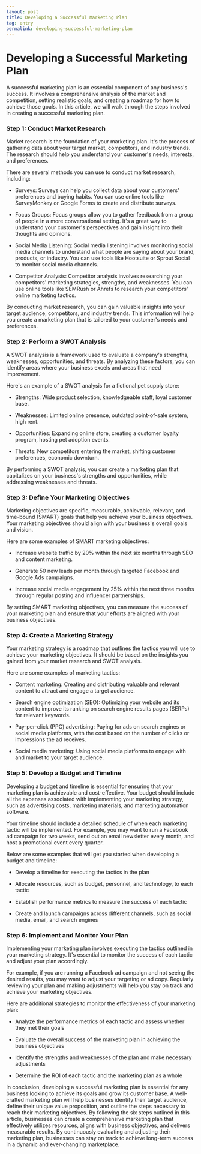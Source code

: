 ```yaml
---
layout: post
title: Developing a Successful Marketing Plan
tag: entry
permalink: developing-successful-marketing-plan
---
```


# Developing a Successful Marketing Plan

A successful marketing plan is an essential component of any business's success. It involves a comprehensive analysis of the market and competition, setting realistic goals, and creating a roadmap for how to achieve those goals. In this article, we will walk through the steps involved in creating a successful marketing plan.

### Step 1: Conduct Market Research

Market research is the foundation of your marketing plan. It's the process of gathering data about your target market, competitors, and industry trends. The research should help you understand your customer's needs, interests, and preferences.

There are several methods you can use to conduct market research, including:

-   Surveys: Surveys can help you collect data about your customers' preferences and buying habits. You can use online tools like SurveyMonkey or Google Forms to create and distribute surveys.

-   Focus Groups: Focus groups allow you to gather feedback from a group of people in a more conversational setting. It's a great way to understand your customer's perspectives and gain insight into their thoughts and opinions.

-   Social Media Listening: Social media listening involves monitoring social media channels to understand what people are saying about your brand, products, or industry. You can use tools like Hootsuite or Sprout Social to monitor social media channels.

-   Competitor Analysis: Competitor analysis involves researching your competitors' marketing strategies, strengths, and weaknesses. You can use online tools like SEMRush or Ahrefs to research your competitors' online marketing tactics.

By conducting market research, you can gain valuable insights into your target audience, competitors, and industry trends. This information will help you create a marketing plan that is tailored to your customer's needs and preferences.

### Step 2: Perform a SWOT Analysis

A SWOT analysis is a framework used to evaluate a company's strengths, weaknesses, opportunities, and threats. By analyzing these factors, you can identify areas where your business excels and areas that need improvement.

Here's an example of a SWOT analysis for a fictional pet supply store:

-   Strengths: Wide product selection, knowledgeable staff, loyal customer base.

-   Weaknesses: Limited online presence, outdated point-of-sale system, high rent.

-   Opportunities: Expanding online store, creating a customer loyalty program, hosting pet adoption events.

-   Threats: New competitors entering the market, shifting customer preferences, economic downturn.

By performing a SWOT analysis, you can create a marketing plan that capitalizes on your business's strengths and opportunities, while addressing weaknesses and threats.

### Step 3: Define Your Marketing Objectives

Marketing objectives are specific, measurable, achievable, relevant, and time-bound (SMART) goals that help you achieve your business objectives. Your marketing objectives should align with your business's overall goals and vision.

Here are some examples of SMART marketing objectives:

-   Increase website traffic by 20% within the next six months through SEO and content marketing.

-   Generate 50 new leads per month through targeted Facebook and Google Ads campaigns.

-   Increase social media engagement by 25% within the next three months through regular posting and influencer partnerships.

By setting SMART marketing objectives, you can measure the success of your marketing plan and ensure that your efforts are aligned with your business objectives.

### Step 4: Create a Marketing Strategy

Your marketing strategy is a roadmap that outlines the tactics you will use to achieve your marketing objectives. It should be based on the insights you gained from your market research and SWOT analysis.

Here are some examples of marketing tactics:

-   Content marketing: Creating and distributing valuable and relevant content to attract and engage a target audience.

-   Search engine optimization (SEO): Optimizing your website and its content to improve its ranking on search engine results pages (SERPs) for relevant keywords.

-   Pay-per-click (PPC) advertising: Paying for ads on search engines or social media platforms, with the cost based on the number of clicks or impressions the ad receives.

-   Social media marketing: Using social media platforms to engage with and market to your target audience.

### Step 5: Develop a Budget and Timeline

Developing a budget and timeline is essential for ensuring that your marketing plan is achievable and cost-effective. Your budget should include all the expenses associated with implementing your marketing strategy, such as advertising costs, marketing materials, and marketing automation software.

Your timeline should include a detailed schedule of when each marketing tactic will be implemented. For example, you may want to run a Facebook ad campaign for two weeks, send out an email newsletter every month, and host a promotional event every quarter.

Below are some examples that will get you started when developing a budget and timeline:

-   Develop a timeline for executing the tactics in the plan

-   Allocate resources, such as budget, personnel, and technology, to each tactic

-   Establish performance metrics to measure the success of each tactic

-   Create and launch campaigns across different channels, such as social media, email, and search engines

### Step 6: Implement and Monitor Your Plan

Implementing your marketing plan involves executing the tactics outlined in your marketing strategy. It's essential to monitor the success of each tactic and adjust your plan accordingly.

For example, if you are running a Facebook ad campaign and not seeing the desired results, you may want to adjust your targeting or ad copy. Regularly reviewing your plan and making adjustments will help you stay on track and achieve your marketing objectives.

Here are additional strategies to monitor the effectiveness of your marketing plan:

-   Analyze the performance metrics of each tactic and assess whether they met their goals

-   Evaluate the overall success of the marketing plan in achieving the business objectives

-   Identify the strengths and weaknesses of the plan and make necessary adjustments

-   Determine the ROI of each tactic and the marketing plan as a whole

In conclusion, developing a successful marketing plan is essential for any business looking to achieve its goals and grow its customer base. A well-crafted marketing plan will help businesses identify their target audience, define their unique value proposition, and outline the steps necessary to reach their marketing objectives. By following the six steps outlined in this article, businesses can create a comprehensive marketing plan that effectively utilizes resources, aligns with business objectives, and delivers measurable results. By continuously evaluating and adjusting their marketing plan, businesses can stay on track to achieve long-term success in a dynamic and ever-changing marketplace.
